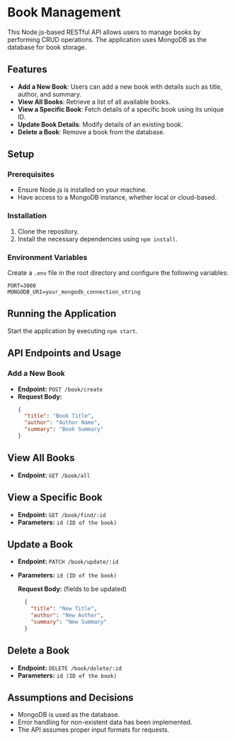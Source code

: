 # Book Management

This Node.js-based RESTful API allows users to manage books by performing CRUD operations. The application uses MongoDB as the database for book storage.

## Features

- **Add a New Book**: Users can add a new book with details such as title, author, and summary.
- **View All Books**: Retrieve a list of all available books.
- **View a Specific Book**: Fetch details of a specific book using its unique ID.
- **Update Book Details**: Modify details of an existing book.
- **Delete a Book**: Remove a book from the database.

<!-- ## Video Demonstration

For a comprehensive demonstration of all CRUD operations, including various test cases and edge scenarios, please watch the [video demonstration](video_link). -->

## Setup

### Prerequisites

- Ensure Node.js is installed on your machine.
- Have access to a MongoDB instance, whether local or cloud-based.

### Installation

1. Clone the repository.
2. Install the necessary dependencies using `npm install`.

### Environment Variables

Create a `.env` file in the root directory and configure the following variables:

```plaintext
PORT=3000
MONGODB_URI=your_mongodb_connection_string
```
## Running the Application

Start the application by executing `npm start`.

## API Endpoints and Usage

### Add a New Book

- **Endpoint:** `POST /book/create`
- **Request Body:**
  ```json
  {
    "title": "Book Title",
    "author": "Author Name",
    "summary": "Book Summary"
  }
  ```
## View All Books

- **Endpoint:** `GET /book/all`

## View a Specific Book

- **Endpoint:** `GET /book/find/:id`
- **Parameters:** `id (ID of the book)`

## Update a Book

- **Endpoint:** `PATCH /book/update/:id`
- **Parameters:** `id (ID of the book)`

    **Request Body:** (fields to be updated)

  ```json
    {
      "title": "New Title",
      "author": "New Author",
      "summary": "New Summary"
    }
  ```
## Delete a Book

- **Endpoint:** `DELETE /book/delete/:id`
- **Parameters:** `id (ID of the book)`

## Assumptions and Decisions

- MongoDB is used as the database.
- Error handling for non-existent data has been implemented.
- The API assumes proper input formats for requests.